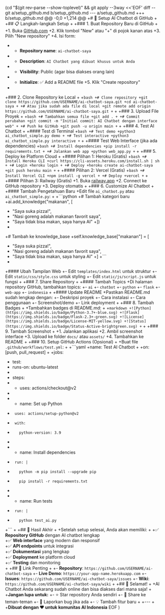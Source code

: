 (cd "$(git rev-parse --show-toplevel)" && git apply --3way <<'EOF'
diff --git a/setup_github.md b/setup_github.md
--- a/setup_github.md
+++ b/setup_github.md
@@ -0,0 +1,214 @@
+# 🚀 Setup AI Chatbot di GitHub
+
+## 📋 Langkah-langkah Setup
+
+### 1. Buat Repository Baru di GitHub
+
+1. Buka [GitHub.com](https://github.com)
+2. Klik tombol "New" atau "+" di pojok kanan atas
+3. Pilih "New repository"
+4. Isi form:
+   - **Repository name**: `ai-chatbot-saya`
+   - **Description**: `AI Chatbot yang dibuat khusus untuk Anda`
+   - **Visibility**: Public (agar bisa diakses orang lain)
+   - **Initialize**: ✅ Add a README file
+5. Klik "Create repository"
+
+### 2. Clone Repository ke Local
+
+```bash
+# Clone repository
+git clone https://github.com/USERNAME/ai-chatbot-saya.git
+cd ai-chatbot-saya
+
+# Atau jika sudah ada file di local
+git remote add origin https://github.com/USERNAME/ai-chatbot-saya.git
+```
+
+### 3. Upload File Proyek
+
+```bash
+# Tambahkan semua file
+git add .
+
+# Commit perubahan
+git commit -m "Initial commit: AI Chatbot dengan interface web"
+
+# Push ke GitHub
+git push -u origin main
+```
+
+### 4. Test AI Chatbot
+
+#### Test di Terminal
+```bash
+# Test demo
+python3 ai_chatbot_simple.py demo
+
+# Test interactive
+python3 ai_chatbot_simple.py interactive
+```
+
+#### Test Web Interface (jika ada dependencies)
+```bash
+# Install dependencies
+pip install -r requirements.txt
+
+# Jalankan web app
+python web_app.py
+```
+
+### 5. Deploy ke Platform Cloud
+
+#### Pilihan 1: Heroku (Gratis)
+```bash
+# Install Heroku CLI
+curl https://cli-assets.heroku.com/install.sh | sh
+
+# Login
+heroku login
+
+# Deploy
+heroku create ai-chatbot-saya
+git push heroku main
+```
+
+#### Pilihan 2: Vercel (Gratis)
+```bash
+# Install Vercel CLI
+npm install -g vercel
+
+# Deploy
+vercel
+```
+
+#### Pilihan 3: Railway (Gratis)
+1. Buka [railway.app](https://railway.app)
+2. Connect ke GitHub repository
+3. Deploy otomatis
+
+### 6. Customize AI Chatbot
+
+#### Tambah Pengetahuan Baru
+Edit file `ai_chatbot.py` atau `ai_chatbot_simple.py`:
+
+```python
+# Tambah kategori baru
+ai.add_knowledge("makanan", [
+    "Saya suka pizza!",
+    "Nasi goreng adalah makanan favorit saya",
+    "Saya tidak bisa makan, saya hanya AI"
+])
+
+# Tambah ke knowledge_base
+self.knowledge_base["makanan"] = [
+    "Saya suka pizza!",
+    "Nasi goreng adalah makanan favorit saya",
+    "Saya tidak bisa makan, saya hanya AI"
+]
+```
+
+#### Ubah Tampilan Web
+- Edit `templates/index.html` untuk struktur
+- Edit `static/css/style.css` untuk styling
+- Edit `static/js/script.js` untuk fungsi
+
+### 7. Share Repository
+
+#### Tambah Topics
+Di halaman repository GitHub, tambahkan topics:
+- `ai`
+- `chatbot`
+- `python`
+- `flask`
+- `web-app`
+- `indonesia`
+
+#### Update README
+Pastikan README.md sudah lengkap dengan:
+- Deskripsi proyek
+- Cara instalasi
+- Cara penggunaan
+- Screenshot/demo
+- Link deployment
+
+### 8. Tambah Badges
+
+Tambahkan badges di README.md:
+
+```markdown
+![Python](https://img.shields.io/badge/Python-3.7+-blue.svg)
+![Flask](https://img.shields.io/badge/Flask-2.3+-green.svg)
+![License](https://img.shields.io/badge/License-MIT-yellow.svg)
+![Status](https://img.shields.io/badge/Status-Active-brightgreen.svg)
+```
+
+### 9. Tambah Screenshot
+
+1. Jalankan aplikasi
+2. Ambil screenshot interface
+3. Upload ke folder `docs/` atau `assets/`
+4. Tambahkan ke README
+
+### 10. Setup GitHub Actions (Opsional)
+
+Buat file `.github/workflows/test.yml`:
+
+```yaml
+name: Test AI Chatbot
+
+on: [push, pull_request]
+
+jobs:
+  test:
+    runs-on: ubuntu-latest
+    
+    steps:
+    - uses: actions/checkout@v2
+    
+    - name: Set up Python
+      uses: actions/setup-python@v2
+      with:
+        python-version: 3.9
+    
+    - name: Install dependencies
+      run: |
+        python -m pip install --upgrade pip
+        pip install -r requirements.txt
+    
+    - name: Run tests
+      run: |
+        python test_ai.py
+```
+
+## 🎯 Hasil Akhir
+
+Setelah setup selesai, Anda akan memiliki:
+
+✅ **Repository GitHub** dengan AI chatbot lengkap  
+✅ **Web interface** yang modern dan responsif  
+✅ **API endpoints** untuk integrasi  
+✅ **Dokumentasi** yang lengkap  
+✅ **Deployment** ke platform cloud  
+✅ **Testing** dan monitoring  
+
+## 🔗 Link Penting
+
+- **Repository**: `https://github.com/USERNAME/ai-chatbot-saya`
+- **Live Demo**: `https://your-app-name.herokuapp.com`
+- **Issues**: `https://github.com/USERNAME/ai-chatbot-saya/issues`
+- **Wiki**: `https://github.com/USERNAME/ai-chatbot-saya/wiki`
+
+## 🎉 Selamat!
+
+AI Chatbot Anda sekarang sudah online dan bisa diakses dari mana saja! 
+
+**Jangan lupa untuk:**
+- ⭐ Star repository Anda sendiri
+- 🔄 Share ke teman-teman
+- 🐛 Laporkan bug jika ada
+- 💡 Tambah fitur baru
+
+---
+
+**Dibuat dengan ❤️ untuk komunitas AI Indonesia**
EOF
)